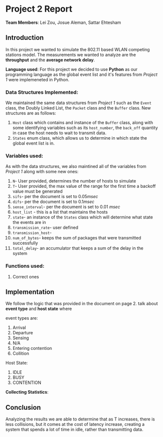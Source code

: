 # Project 2 Report
**Team Members**: Lei Zou, Josue Aleman, Sattar Ehtesham

## **Introduction**

In this project we wanted to simulate the 802.11 based WLAN competing stations model. The measurements we wanted to analyze are the **throughput** and the **average network delay**. 

**Language used**: For this project we decided to use **Python** as our programming language as the global event list and it's features from *Project 1* were implemeneted in Python. 

### **Data Structures Implemented**:

We maintained the same data structures from *Project 1*  such as the `Event` class, the Doubly Linked List, the `Packet` class and the `Buffer` class. 
New structures are as follows:

1. `Host` class which contains and instance of the `Buffer` class, along with some identifying variables such as its `host_number`, the `back_off` quantity in case the host needs to wait to transmit data. 
2. `States` enum class, which allows us to determine in which state the global event list is in.

### **Variables used**:

As with the data structures, we also maintined all of the variables from *Project 1* along with some new ones:

1. `N`- User provided, determines the number of hosts to simulate
2. `T`- User provided, the  max value of the range for the first time a backoff value must be generated
3. `sifs`- per the document is set to 0.05*msec*
4. `difs`- per the document is set to 0.1*msec*
5. `sense_interval`- per the document is set to 0.01 *msec*
6. `host_list` - this is a list that maintains the hosts
7. `state`- an instance of the `States` class which will determine what state the events are in
8. `transmission_rate`- user defined
9. `transmission_host`- 
10. `num_of_bytes`- keeps the sum of packages that were transmitted successfully
11. `total_delay`- an accumulator that keeps a sum of the delay in the system
    
### **Functions used**:
1. Correct ones

## **Implementation**

We follow the logic that was provided in the document on page 2. 
talk about **event type** and **host state**
where 

event types are:
1. Arrival
2. Departure
3. Sensing
4. N/A
5. Entering contention
6. Collition
   
Host State:
1. IDLE
2. BUSY
3. CONTENTION

**Collecting Statistics**:




## **Conclusion**

Analyzing the results we are able to determine that as T increases, there is less collisions, but it comes at the cost of latency increase, creating a system that spends a lot of time in idle, rather than transmitting data. 

